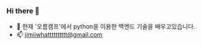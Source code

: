 ### Hi there 👋

<!--
**jiminkyung/jiminkyung** is a ✨ _special_ ✨ repository because its `README.md` (this file) appears on your GitHub profile.

Here are some ideas to get you started:

- 🔭 I’m currently working on ...
- 🌱 I’m currently learning ...
- 👯 I’m looking to collaborate on ...
- 🤔 I’m looking for help with ...
- 💬 Ask me about ...
- 📫 How to reach me: ...
- 😄 Pronouns: ...
- ⚡ Fun fact: ...
-->
- 🌱 현재 '오름캠프'에서 python을 이용한 백엔드 기술을 배우고있습니다.
- 📫 jimiiwhatttttttttt@gmail.com
